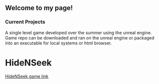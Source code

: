 ## Welcome to my page!



### Current Projects 

A single level game developed over the summer using the unreal engine. Game repo can be downloaded and ran on the unreal engine or packaged into an executable for local systems or html browser. 


# HideNSeek

[HideNSeek game link](https://github.com/cbstory/HideNSeek) 

